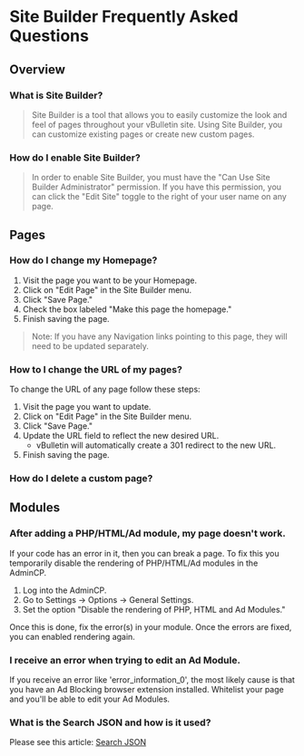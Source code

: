 # Site Builder Frequently Asked Questions

## Overview

### What is Site Builder?

> Site Builder is a tool that allows you to easily customize the look and feel of pages throughout your vBulletin site. Using Site Builder, you can customize existing pages or create new custom pages.

### How do I enable Site Builder?

> In order to enable Site Builder, you must have the "Can Use Site Builder Administrator" permission. If you have this permission, you can click the "Edit Site" toggle to the right of your user name on any page.

## Pages

### How do I change my Homepage?

1. Visit the page you want to be your Homepage.
2. Click on "Edit Page" in the Site Builder menu.
3. Click "Save Page."
4. Check the box labeled "Make this page the homepage."
5. Finish saving the page.

> Note: If you have any Navigation links pointing to this page, they will need to be updated separately.

### How to I change the URL of my pages?

To change the URL of any page follow these steps:

1. Visit the page you want to update.
2. Click on "Edit Page" in the Site Builder menu.
3. Click "Save Page."
4. Update the URL field to reflect the new desired URL.
    - vBulletin will automatically create a 301 redirect to the new URL.
5. Finish saving the page.

### How do I delete a custom page?

## Modules

### After adding a PHP/HTML/Ad module, my page doesn't work.

If your code has an error in it, then you can break a page. To fix this you temporarily disable the rendering of PHP/HTML/Ad modules in the AdminCP. 

1. Log into the AdminCP.
2. Go to Settings -> Options -> General Settings.
3. Set the option "Disable the rendering of PHP, HTML and Ad Modules."

Once this is done, fix the error(s) in your module. Once the errors are fixed, you can enabled rendering again.

### I receive an error when trying to edit an Ad Module.

If you receive an error like 'error_information_0', the most likely cause is that you have an Ad Blocking browser extension installed. Whitelist your page and you'll be able to edit your Ad Modules.

### What is the Search JSON and how is it used?

Please see this article: [Search JSON](https://forum.vbulletin.com/node/4280580)
